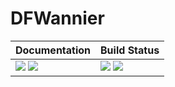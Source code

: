 # DFWannier
| **Documentation**                                                                   | **Build Status**                                |
|:----------------------------------------------------------------------------------- |:----------------------------------------------- |
| [![][docs-img]][docs-url] [![][ddocs-img]][ddocs-url] | [![][ci-img]][ci-url] [![][ccov-img]][ccov-url] |
[ddocs-img]: https://img.shields.io/badge/docs-dev-blue.svg
[ddocs-url]: https://louisponet.github.io/DFWannier.jl/dev

[docs-img]: https://img.shields.io/badge/docs-stable-blue.svg
[docs-url]: https://louisponet.github.io/DFWannier.jl/stable

[ccov-img]: https://codecov.io/gh/JuliaMolSim/DFTK.jl/branch/master/graph/badge.svg?token=A23M0VZ8PQ
[ccov-url]: https://codecov.io/gh/JuliaMolSim/DFTK.jl

[ci-img]: https://github.com/louisponet/DFWannier.jl/workflows/CI/badge.svg?branch=master&event=push
[ci-url]: https://github.com/louisponet/DFWannier.jl/actions
